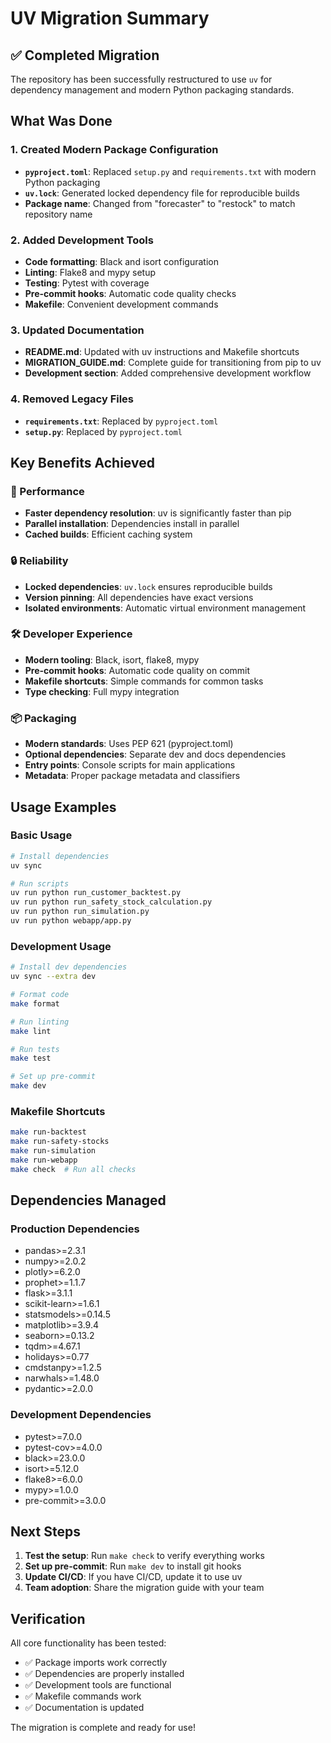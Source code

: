 # UV Migration Summary

## ✅ Completed Migration

The repository has been successfully restructured to use `uv` for dependency management and modern Python packaging standards.

## What Was Done

### 1. Created Modern Package Configuration
- **`pyproject.toml`**: Replaced `setup.py` and `requirements.txt` with modern Python packaging
- **`uv.lock`**: Generated locked dependency file for reproducible builds
- **Package name**: Changed from "forecaster" to "restock" to match repository name

### 2. Added Development Tools
- **Code formatting**: Black and isort configuration
- **Linting**: Flake8 and mypy setup
- **Testing**: Pytest with coverage
- **Pre-commit hooks**: Automatic code quality checks
- **Makefile**: Convenient development commands

### 3. Updated Documentation
- **README.md**: Updated with uv instructions and Makefile shortcuts
- **MIGRATION_GUIDE.md**: Complete guide for transitioning from pip to uv
- **Development section**: Added comprehensive development workflow

### 4. Removed Legacy Files
- **`requirements.txt`**: Replaced by `pyproject.toml`
- **`setup.py`**: Replaced by `pyproject.toml`

## Key Benefits Achieved

### 🚀 Performance
- **Faster dependency resolution**: uv is significantly faster than pip
- **Parallel installation**: Dependencies install in parallel
- **Cached builds**: Efficient caching system

### 🔒 Reliability
- **Locked dependencies**: `uv.lock` ensures reproducible builds
- **Version pinning**: All dependencies have exact versions
- **Isolated environments**: Automatic virtual environment management

### 🛠️ Developer Experience
- **Modern tooling**: Black, isort, flake8, mypy
- **Pre-commit hooks**: Automatic code quality on commit
- **Makefile shortcuts**: Simple commands for common tasks
- **Type checking**: Full mypy integration

### 📦 Packaging
- **Modern standards**: Uses PEP 621 (pyproject.toml)
- **Optional dependencies**: Separate dev and docs dependencies
- **Entry points**: Console scripts for main applications
- **Metadata**: Proper package metadata and classifiers

## Usage Examples

### Basic Usage
```bash
# Install dependencies
uv sync

# Run scripts
uv run python run_customer_backtest.py
uv run python run_safety_stock_calculation.py
uv run python run_simulation.py
uv run python webapp/app.py
```

### Development Usage
```bash
# Install dev dependencies
uv sync --extra dev

# Format code
make format

# Run linting
make lint

# Run tests
make test

# Set up pre-commit
make dev
```

### Makefile Shortcuts
```bash
make run-backtest
make run-safety-stocks
make run-simulation
make run-webapp
make check  # Run all checks
```

## Dependencies Managed

### Production Dependencies
- pandas>=2.3.1
- numpy>=2.0.2
- plotly>=6.2.0
- prophet>=1.1.7
- flask>=3.1.1
- scikit-learn>=1.6.1
- statsmodels>=0.14.5
- matplotlib>=3.9.4
- seaborn>=0.13.2
- tqdm>=4.67.1
- holidays>=0.77
- cmdstanpy>=1.2.5
- narwhals>=1.48.0
- pydantic>=2.0.0

### Development Dependencies
- pytest>=7.0.0
- pytest-cov>=4.0.0
- black>=23.0.0
- isort>=5.12.0
- flake8>=6.0.0
- mypy>=1.0.0
- pre-commit>=3.0.0

## Next Steps

1. **Test the setup**: Run `make check` to verify everything works
2. **Set up pre-commit**: Run `make dev` to install git hooks
3. **Update CI/CD**: If you have CI/CD, update it to use uv
4. **Team adoption**: Share the migration guide with your team

## Verification

All core functionality has been tested:
- ✅ Package imports work correctly
- ✅ Dependencies are properly installed
- ✅ Development tools are functional
- ✅ Makefile commands work
- ✅ Documentation is updated

The migration is complete and ready for use! 